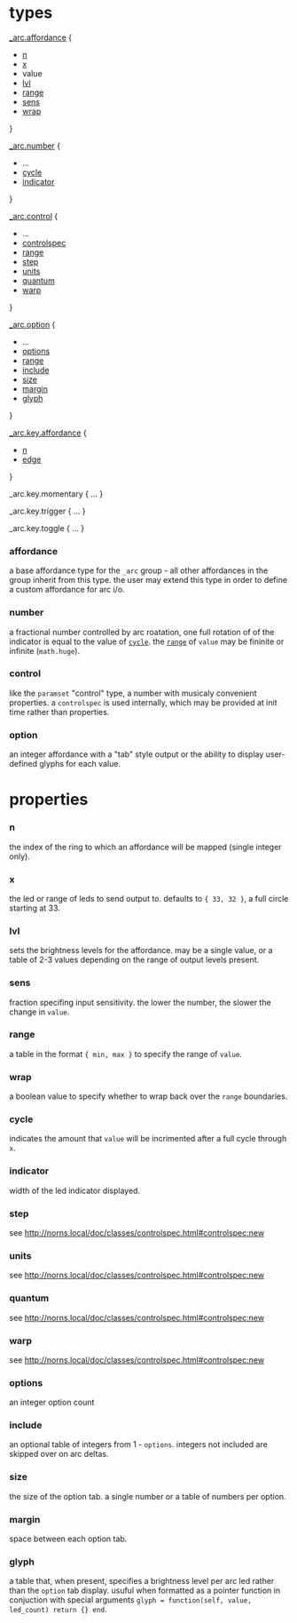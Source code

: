 # types

[_arc.affordance](#affordance) {
  - [n](#x)
  - [x](#x)
  - value
  - [lvl](#lvl)
  - [range](#range)
  - [sens](#sens)
  - [wrap](#wrap)

}

[_arc.number](#number) {
  - ...
  - [cycle](#cycle)
  - [indicator](#indicator)
  
}

[_arc.control](#control) {
  - ...
  - [controlspec](#controlspec)
  - [range](#range)
  - [step](#step)
  - [units](#units)
  - [quantum](#quantum)
  - [warp](#warp)
  
}

[_arc.option](#option) {
  - ...
  - [options](#options)
  - [range](#range)
  - [include](#include)
  - [size](#size)
  - [margin](#margin)
  - [glyph](#glyph)

}

[_arc.key.affordance](#key) {
  - [n](#n)
  - [edge](#edge)

}

_arc.key.momentary { ... }

_arc.key.trigger { ... }

_arc.key.toggle { ... }


### affordance

a base affordance type for the `_arc` group - all other affordances in the group inherit from this type. the user may extend this type in order to define a custom affordance for arc i/o.

### number

a fractional number controlled by arc roatation, one full rotation of of the indicator is equal to the value of [`cycle`](#cycle). the [`range`](#range) of `value` may be fininite or infinite (`math.huge`).

### control

like the `paramset` "control" type, a number with musicaly convenient properties. a `controlspec` is used internally, which may be provided at init time rather than properties.

### option

an integer affordance with a "tab" style output or the ability to display user-defined glyphs for each value.

# properties

### n

the index of the ring to which an affordance will be mapped (single integer only).

### x

the led or range of leds to send output to. defaults to `{ 33, 32 }`, a full circle starting at 33.

### lvl

sets the brightness levels for the affordance. may be a single value, or a table of 2-3 values depending on the range of output levels present.

### sens

fraction specifing input sensitivity. the lower the number, the slower the change in `value`.

### range

a table in the format `{ min, max }` to specify the range of `value`.

### wrap

a boolean value to specify whether to wrap back over the `range` boundaries.

### cycle

indicates the amount that `value` will be incrimented after a full cycle through `x`.

### indicator

width of the led indicator displayed.

### step

see http://norns.local/doc/classes/controlspec.html#controlspec:new

### units

see http://norns.local/doc/classes/controlspec.html#controlspec:new

### quantum

see http://norns.local/doc/classes/controlspec.html#controlspec:new

### warp

see http://norns.local/doc/classes/controlspec.html#controlspec:new

### options 

an integer option count

### include

an optional table of integers from 1 - `options`. integers not included are skipped over on arc deltas.

### size

the size of the option tab. a single number or a table of numbers per option.

### margin

space between each option tab.

### glyph

a table that, when present, specifies a brightness level per arc led rather than the `option` tab display. usuful when formatted as a pointer function in conjuction with special arguments `glyph = function(self, value, led_count) return {} end`.

